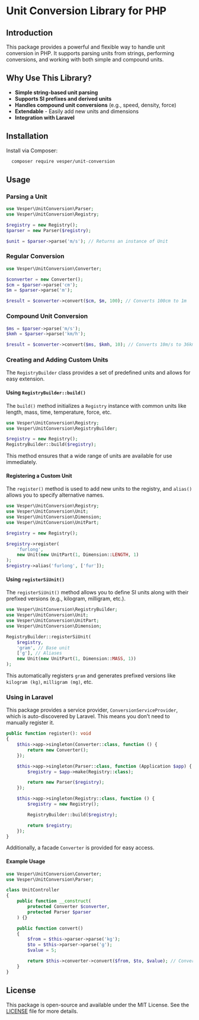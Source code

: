 # Unit Conversion Library for PHP

## Introduction

This package provides a powerful and flexible way to handle unit conversion in PHP. It supports parsing units from strings, performing conversions, and working with both simple and compound units.

## Why Use This Library?

- **Simple string-based unit parsing**
- **Supports SI prefixes and derived units**
- **Handles compound unit conversions** (e.g., speed, density, force)
- **Extendable** - Easily add new units and dimensions
- **Integration with Laravel**

## Installation

Install via Composer:

```sh
  composer require vesper/unit-conversion
```

## Usage

### Parsing a Unit

```php
use Vesper\UnitConversion\Parser;
use Vesper\UnitConversion\Registry;

$registry = new Registry();
$parser = new Parser($registry);

$unit = $parser->parse('m/s'); // Returns an instance of Unit
```

### Regular Conversion

```php
use Vesper\UnitConversion\Converter;

$converter = new Converter();
$cm = $parser->parse('cm');
$m = $parser->parse('m');

$result = $converter->convert($cm, $m, 100); // Converts 100cm to 1m
```

### Compound Unit Conversion

```php
$ms = $parser->parse('m/s');
$kmh = $parser->parse('km/h');

$result = $converter->convert($ms, $kmh, 10); // Converts 10m/s to 36km/h
```

### Creating and Adding Custom Units

The `RegistryBuilder` class provides a set of predefined units and allows for easy extension.

#### Using `RegistryBuilder::build()`

The `build()` method initializes a `Registry` instance with common units like length, mass, time, temperature, force, etc.

```php
use Vesper\UnitConversion\Registry;
use Vesper\UnitConversion\RegistryBuilder;

$registry = new Registry();
RegistryBuilder::build($registry);
```

This method ensures that a wide range of units are available for use immediately.

#### Registering a Custom Unit

The `register()` method is used to add new units to the registry, and `alias()` allows you to specify alternative names.

```php
use Vesper\UnitConversion\Registry;
use Vesper\UnitConversion\Unit;
use Vesper\UnitConversion\Dimension;
use Vesper\UnitConversion\UnitPart;

$registry = new Registry();

$registry->register(
    'furlong',
    new Unit(new UnitPart(1, Dimension::LENGTH, 1)
);
$registry->alias('furlong', ['fur']);
```

#### Using `registerSiUnit()`

The `registerSiUnit()` method allows you to define SI units along with their prefixed versions (e.g., kilogram, milligram, etc.).

```php
use Vesper\UnitConversion\RegistryBuilder;
use Vesper\UnitConversion\Unit;
use Vesper\UnitConversion\UnitPart;
use Vesper\UnitConversion\Dimension;

RegistryBuilder::registerSiUnit(
    $registry,
    'gram', // Base unit
    ['g'], // Aliases
    new Unit(new UnitPart(1, Dimension::MASS, 1))
);
```

This automatically registers `gram` and generates prefixed versions like `kilogram (kg)`, `milligram (mg)`, etc.

### Using in Laravel

This package provides a service provider, `ConversionServiceProvider`, which is auto-discovered by Laravel. This means you don’t need to manually register it.

```php
public function register(): void
{
    $this->app->singleton(Converter::class, function () {
        return new Converter();
    });

    $this->app->singleton(Parser::class, function (Application $app) {
        $registry = $app->make(Registry::class);

        return new Parser($registry);
    });

    $this->app->singleton(Registry::class, function () {
        $registry = new Registry();

        RegistryBuilder::build($registry);

        return $registry;
    });
}
```
Additionally, a facade `Converter` is provided for easy access.

#### Example Usage

```php
use Vesper\UnitConversion\Converter;
use Vesper\UnitConversion\Parser;

class UnitController
{
    public function __construct(
        protected Converter $converter,
        protected Parser $parser
    ) {}

    public function convert()
    {
        $from = $this->parser->parse('kg');
        $to = $this->parser->parse('g');
        $value = 5;

        return $this->converter->convert($from, $to, $value); // Converts 5kg to 5000g
    }
}
```

## License

This package is open-source and available under the MIT License. See the [LICENSE](./LICENSE) file for more details.

